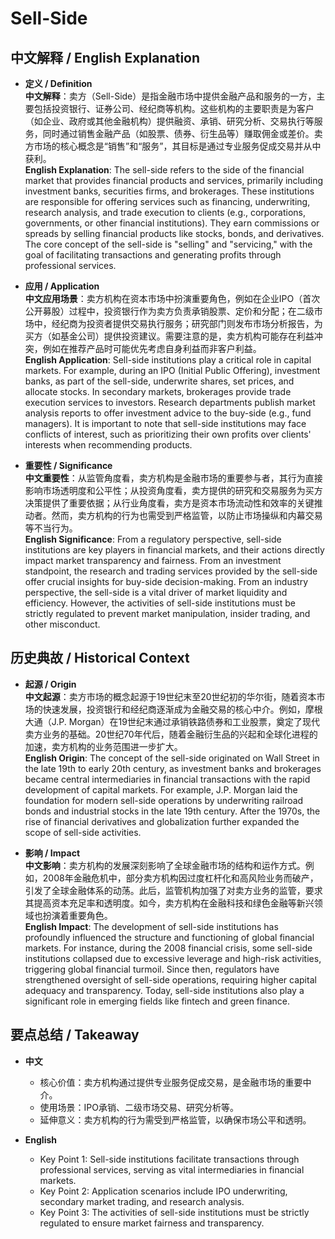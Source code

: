 # Sell-Side

## 中文解释 / English Explanation

* **定义 / Definition**  
  **中文解释**：卖方（Sell-Side）是指金融市场中提供金融产品和服务的一方，主要包括投资银行、证券公司、经纪商等机构。这些机构的主要职责是为客户（如企业、政府或其他金融机构）提供融资、承销、研究分析、交易执行等服务，同时通过销售金融产品（如股票、债券、衍生品等）赚取佣金或差价。卖方市场的核心概念是“销售”和“服务”，其目标是通过专业服务促成交易并从中获利。  
  **English Explanation**: The sell-side refers to the side of the financial market that provides financial products and services, primarily including investment banks, securities firms, and brokerages. These institutions are responsible for offering services such as financing, underwriting, research analysis, and trade execution to clients (e.g., corporations, governments, or other financial institutions). They earn commissions or spreads by selling financial products like stocks, bonds, and derivatives. The core concept of the sell-side is "selling" and "servicing," with the goal of facilitating transactions and generating profits through professional services.

* **应用 / Application**  
  **中文应用场景**：卖方机构在资本市场中扮演重要角色，例如在企业IPO（首次公开募股）过程中，投资银行作为卖方负责承销股票、定价和分配；在二级市场中，经纪商为投资者提供交易执行服务；研究部门则发布市场分析报告，为买方（如基金公司）提供投资建议。需要注意的是，卖方机构可能存在利益冲突，例如在推荐产品时可能优先考虑自身利益而非客户利益。  
  **English Application**: Sell-side institutions play a critical role in capital markets. For example, during an IPO (Initial Public Offering), investment banks, as part of the sell-side, underwrite shares, set prices, and allocate stocks. In secondary markets, brokerages provide trade execution services to investors. Research departments publish market analysis reports to offer investment advice to the buy-side (e.g., fund managers). It is important to note that sell-side institutions may face conflicts of interest, such as prioritizing their own profits over clients' interests when recommending products.

* **重要性 / Significance**  
  **中文重要性**：从监管角度看，卖方机构是金融市场的重要参与者，其行为直接影响市场透明度和公平性；从投资角度看，卖方提供的研究和交易服务为买方决策提供了重要依据；从行业角度看，卖方是资本市场流动性和效率的关键推动者。然而，卖方机构的行为也需受到严格监管，以防止市场操纵和内幕交易等不当行为。  
  **English Significance**: From a regulatory perspective, sell-side institutions are key players in financial markets, and their actions directly impact market transparency and fairness. From an investment standpoint, the research and trading services provided by the sell-side offer crucial insights for buy-side decision-making. From an industry perspective, the sell-side is a vital driver of market liquidity and efficiency. However, the activities of sell-side institutions must be strictly regulated to prevent market manipulation, insider trading, and other misconduct.

## 历史典故 / Historical Context

* **起源 / Origin**  
  **中文起源**：卖方市场的概念起源于19世纪末至20世纪初的华尔街，随着资本市场的快速发展，投资银行和经纪商逐渐成为金融交易的核心中介。例如，摩根大通（J.P. Morgan）在19世纪末通过承销铁路债券和工业股票，奠定了现代卖方业务的基础。20世纪70年代后，随着金融衍生品的兴起和全球化进程的加速，卖方机构的业务范围进一步扩大。  
  **English Origin**: The concept of the sell-side originated on Wall Street in the late 19th to early 20th century, as investment banks and brokerages became central intermediaries in financial transactions with the rapid development of capital markets. For example, J.P. Morgan laid the foundation for modern sell-side operations by underwriting railroad bonds and industrial stocks in the late 19th century. After the 1970s, the rise of financial derivatives and globalization further expanded the scope of sell-side activities.

* **影响 / Impact**  
  **中文影响**：卖方机构的发展深刻影响了全球金融市场的结构和运作方式。例如，2008年金融危机中，部分卖方机构因过度杠杆化和高风险业务而破产，引发了全球金融体系的动荡。此后，监管机构加强了对卖方业务的监管，要求其提高资本充足率和透明度。如今，卖方机构在金融科技和绿色金融等新兴领域也扮演着重要角色。  
  **English Impact**: The development of sell-side institutions has profoundly influenced the structure and functioning of global financial markets. For instance, during the 2008 financial crisis, some sell-side institutions collapsed due to excessive leverage and high-risk activities, triggering global financial turmoil. Since then, regulators have strengthened oversight of sell-side operations, requiring higher capital adequacy and transparency. Today, sell-side institutions also play a significant role in emerging fields like fintech and green finance.

## 要点总结 / Takeaway

* **中文**  
  - 核心价值：卖方机构通过提供专业服务促成交易，是金融市场的重要中介。  
  - 使用场景：IPO承销、二级市场交易、研究分析等。  
  - 延伸意义：卖方机构的行为需受到严格监管，以确保市场公平和透明。  

* **English**  
  - Key Point 1: Sell-side institutions facilitate transactions through professional services, serving as vital intermediaries in financial markets.  
  - Key Point 2: Application scenarios include IPO underwriting, secondary market trading, and research analysis.  
  - Key Point 3: The activities of sell-side institutions must be strictly regulated to ensure market fairness and transparency.
